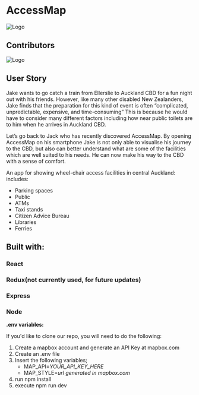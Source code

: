 # AccessMap
![Logo](https://res.cloudinary.com/malyz/image/upload/v1597546135/logo.png)

## Contributors

![Logo](https://res.cloudinary.com/malyz/image/upload/v1597550906/Pic/Screen_Shot_2020-08-16_at_4.05.38_PM_2.png)

## User Story

Jake wants to go catch a train from Ellerslie to Auckland CBD for a fun night out with his friends. 
However, like many other disabled New Zealanders, Jake finds that the preparation for this kind of event is often “complicated, unpredictable, expensive, and time-consuming” 
This is because he would have to consider many different factors including how near public toilets are to him when he arrives in Auckland CBD.

Let’s go back to Jack who has recently discovered AccessMap. By opening AccessMap on his smartphone Jake is not only able to visualise his journey to the CBD, but also can better understand what are some of the facilities which are well suited to his needs. He can now make his way to the CBD with a sense of comfort.

An app for showing wheel-chair access facilities in central Auckland:
includes:

- Parking spaces
- Public
- ATMs
- Taxi stands
- Citizen Advice Bureau
- Libraries
- Ferries

## Built with:

### React
### Redux(not currently used, for future updates)
### Express
### Node

**.env variables:**

If you'd like to clone our repo, you will need to do the following:

1. Create a mapbox account and generate an API Key at mapbox.com
2. Create an .env file
3. Insert the following variables;
      - MAP_API=*YOUR_API_KEY_HERE*
      - MAP_STYLE=*url generated in mapbox.com*
4. run npm install
5. execute npm run dev
